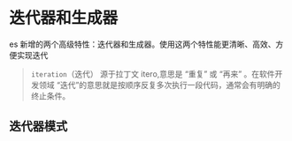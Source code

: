 # 迭代器和生成器

es 新增的两个高级特性：迭代器和生成器。使用这两个特性能更清晰、高效、方便实现迭代

> `iteration`（迭代） 源于拉丁文 itero,意思是 “重复” 或 “再来” 。在软件开发领域 “迭代”的意思就是按顺序反复多次执行一段代码，通常会有明确的终止条件。

## 迭代器模式
